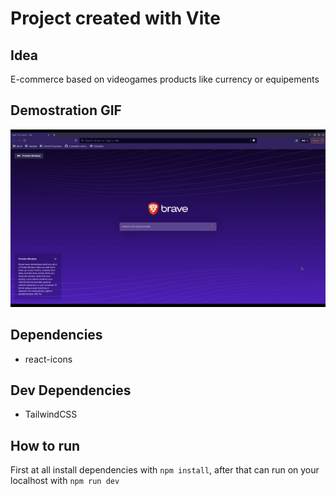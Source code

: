 # Project created with Vite

## Idea

E-commerce based on videogames products like currency or equipements

## Demostration GIF

![Demostration Gif](demostration.gif)

## Dependencies

- react-icons

## Dev Dependencies

- TailwindCSS

## How to run

First at all install dependencies with `npm install`, after that can run on your localhost with `npm run dev`

